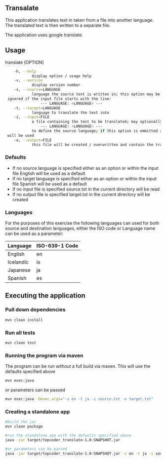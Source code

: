 ## Transalate
This application translates text in taken from a file into another language. The translated text
 is then written to a separate file.
 
The application uses google translate.

## Usage
translate [OPTION]

```bash
    -h, --help
            display option / usage help
    -v, --version
            display version number
    -s, --source=LANGUAGE
            language the source text is written in; this option may be ommitted or will be
 ignored if the input file starts with the line:
                --- LANGUAGE: <LANGUAGE> ---
    -t, --target=LANGUAGE
            language to translate the text into
    -i, --input=FILE
            a file containing the text to be translated; may optionally include the line:
                --- LANGUAGE: <LANGUAGE> ---
            to define the source language; if this option is ommitted a file called source.txt
 will be used
    -o, --output=FILE
            this file will be created / overwritten and contain the translated text; if this option is ommitted a file called target.txt will be used
```

### Defaults
* If no source language is specified either as an option or within the input file English will be used as a default
* If no target language is specified either as an option or within the input file Spanish will be used as a default
* If no input file is specified source.txt in the current directory will be read
* If no output file is specified target.txt in the current directory will be created

### Languages
For the purposes of this exercise the following languages can used for both source and
 destination languages, either the ISO code or Language name can be used as a parameter:

|Language|ISO-639-1 Code|
|---|---|
|English|en|
|Icelandic|is|
|Japanese|ja|
|Spanish|es|


## Executing the application
### Pull down dependencies
```bash
mvn clean install
```

### Run all tests
```bash
mvn clean test
```


### Running the program via maven
The program can be run without a full build via maven. This will use the defaults specified above
```bash
mvn exec:java
```
or parameters can be passed
```bash
mvn exec:java -Dexec.args="-s en -t ja -i source.txt -o target.txt"
```


### Creating a standalone app
```bash
#build the jar
mvn clean package

#run the standalone app with the defaults specified above
java -jar target/topcoder_translate-1.0-SNAPSHOT.jar 

#or parameters can be passed
java -jar target/topcoder_translate-1.0-SNAPSHOT.jar -s en -t ja -i source.txt -o target.txt
```